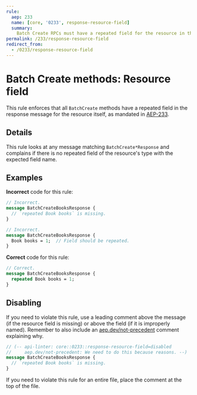 ```yaml
---
rule:
  aep: 233
  name: [core, '0233', response-resource-field]
  summary:
    Batch Create RPCs must have a repeated field for the resource in the response.
permalink: /233/response-resource-field
redirect_from:
  - /0233/response-resource-field
---
```


# Batch Create methods: Resource field

This rule enforces that all `BatchCreate` methods have a repeated field in the
response message for the resource itself, as mandated in [AEP-233][].

## Details

This rule looks at any message matching `BatchCreate*Response` and complains if
there is no repeated field of the resource's type with the expected field name.

## Examples

**Incorrect** code for this rule:

```proto
// Incorrect.
message BatchCreateBooksResponse {
  // `repeated Book books` is missing.
}
```

```proto
// Incorrect.
message BatchCreateBooksResponse {
  Book books = 1;  // Field should be repeated.
}
```

**Correct** code for this rule:

```proto
// Correct.
message BatchCreateBooksResponse {
  repeated Book books = 1;
}
```

## Disabling

If you need to violate this rule, use a leading comment above the message (if
the resource field is missing) or above the field (if it is improperly named).
Remember to also include an [aep.dev/not-precedent][] comment explaining why.

```proto
// (-- api-linter: core::0233::response-resource-field=disabled
//     aep.dev/not-precedent: We need to do this because reasons. --)
message BatchCreateBooksResponse {
  // `repeated Book books` is missing.
}
```

If you need to violate this rule for an entire file, place the comment at the
top of the file.

[aep-233]: https://aep.dev/233
[aep.dev/not-precedent]: https://aep.dev/not-precedent
